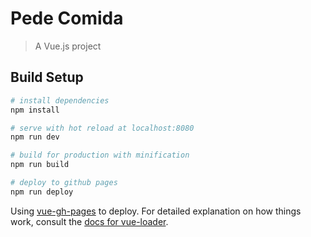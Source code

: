 # Pede Comida

> A Vue.js project

## Build Setup

``` bash
# install dependencies
npm install

# serve with hot reload at localhost:8080
npm run dev

# build for production with minification
npm run build

# deploy to github pages
npm run deploy
```

Using [vue-gh-pages](https://www.npmjs.com/package/vue-gh-pages) to deploy.
For detailed explanation on how things work, consult the [docs for vue-loader](http://vuejs.github.io/vue-loader).